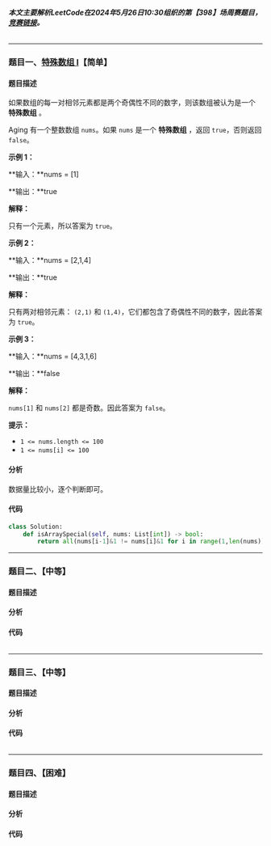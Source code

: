 ###### **本文主要解析LeetCode在2024年5月26日10:30组织的第【398】场周赛题目，**[**竞赛链接**](https://leetcode.cn/contest/weekly-contest-398)**。**

---

### 题目一、[特殊数组 I](https://leetcode.cn/contest/weekly-contest-398/problems/special-array-i/)【简单】

#### 题目描述

如果数组的每一对相邻元素都是两个奇偶性不同的数字，则该数组被认为是一个 **特殊数组** 。

Aging 有一个整数数组 `nums`。如果 `nums` 是一个 **特殊数组** ，返回 `true`，否则返回 `false`。

 

**示例 1：**

**输入：**nums = [1]

**输出：**true

**解释：**

只有一个元素，所以答案为 `true`。

**示例 2：**

**输入：**nums = [2,1,4]

**输出：**true

**解释：**

只有两对相邻元素： `(2,1)` 和 `(1,4)`，它们都包含了奇偶性不同的数字，因此答案为 `true`。

**示例 3：**

**输入：**nums = [4,3,1,6]

**输出：**false

**解释：**

`nums[1]` 和 `nums[2]` 都是奇数。因此答案为 `false`。

 

**提示：**

- `1 <= nums.length <= 100`
- `1 <= nums[i] <= 100`



#### 分析

数据量比较小，逐个判断即可。



#### 代码

```python
class Solution:
    def isArraySpecial(self, nums: List[int]) -> bool:
        return all(nums[i-1]&1 != nums[i]&1 for i in range(1,len(nums)))
```



------

### 题目二、【中等】

#### 题目描述



#### 分析



#### 代码

```Python

```

------

### 题目三、【中等】

#### 题目描述



#### 分析



#### 代码

```python

```

------

### 题目四、【困难】

#### 题目描述



#### 分析



#### 代码

```python

```

